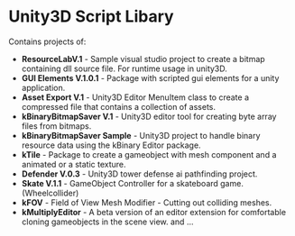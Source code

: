 # Unity3D Script Libary

Contains projects of:

 * **ResourceLabV.1** - Sample visual studio project to create a bitmap containing dll source file. For runtime usage in unity3D.
 * **GUI Elements V.1.0.1** - Package with scripted gui elements for a unity application.
 * **Asset Export V.1** - Unity3D Editor MenuItem class to create a compressed file that contains a collection of assets.
 * **kBinaryBitmapSaver V.1** - Unity3D editor tool for creating byte array files from bitmaps.
 * **kBinaryBitmapSaver Sample** - Unity3D project to handle binary resource data using the kBinary Editor package.
 * **kTile** - Package to create a gameobject with mesh component and a animated or a static texture.
 * **Defender V.0.3** - Unity3D tower defense ai pathfinding project. 
 * **Skate V.1.1** - GameObject Controller for a skateboard game. (Wheelcollider)
 * **kFOV** - Field of View Mesh Modifier - Cutting out colliding meshes.
 * **kMultiplyEditor** - A beta version of an editor extension for comfortable cloning gameobjects in the scene view.
 and ...